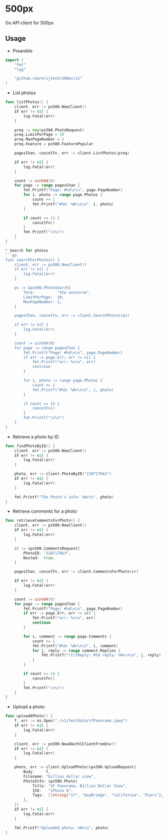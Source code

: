 # 500px
Go API client for 500px

## Usage

* Preamble
```go
import (
	"fmt"
	"log"

	"github.com/orijtech/500px/v1"
)
```

* List photos
```go
func listPhotos() {
	client, err := px500.NewClient()
	if err != nil {
		log.Fatal(err)
	}

	preq := new(px500.PhotoRequest)
	preq.LimitPerPage = 10
	preq.MaxPageNumber = 2
	preq.Feature = px500.FeaturePopular

	pagesChan, cancelFn, err := client.ListPhotos(preq)

	if err != nil {
		log.Fatal(err)
	}

	count := uint64(0)
	for page := range pagesChan {
		fmt.Printf("Page: #%d\n\n", page.PageNumber)
		for i, photo := range page.Photos {
			count += 1
			fmt.Printf("#%d: %#v\n\n", i, photo)
		}

		if count >= 13 {
			cancelFn()
		}
		fmt.Printf("\n\n")
	}
}

* Search for photos
```go
func searchForPhotos() {
	client, err := px500.NewClient()
	if err != nil {
		log.Fatal(err)
	}

	ps := &px500.PhotoSearch{
		Term:          "the universe",
		LimitPerPage:  10,
		MaxPageNumber: 2,
	}

	pagesChan, cancelFn, err := client.SearchPhotos(ps)

	if err != nil {
		log.Fatal(err)
	}

	count := uint64(0)
	for page := range pagesChan {
		fmt.Printf("Page: #%d\n\n", page.PageNumber)
		if err := page.Err; err != nil {
			fmt.Printf("err: %v\n", err)
			continue
		}

		for i, photo := range page.Photos {
			count += 1
			fmt.Printf("#%d: %#v\n\n", i, photo)
		}

		if count >= 13 {
			cancelFn()
		}
		fmt.Printf("\n\n")
	}
}
```

* Retrieve a photo by ID
```go
func findPhotoByID() {
	client, err := px500.NewClient()
	if err != nil {
		log.Fatal(err)
	}

	photo, err := client.PhotoByID("210717663")
	if err != nil {
		log.Fatal(err)
	}

	fmt.Printf("The Photo's info: %#v\n", photo)
}

```

* Retrieve comments for a photo
```go
func retrieveCommentsForPhoto() {
	client, err := px500.NewClient()
	if err != nil {
		log.Fatal(err)
	}

	cr := &px500.CommentsRequest{
		PhotoID: "210717663",
		Nested:  true,
	}

	pagesChan, cancelFn, err := client.CommentsForPhoto(cr)

	if err != nil {
		log.Fatal(err)
	}

	count := uint64(0)
	for page := range pagesChan {
		fmt.Printf("Page: #%d\n\n", page.PageNumber)
		if err := page.Err; err != nil {
			fmt.Printf("err: %v\n", err)
			continue
		}

		for i, comment := range page.Comments {
			count += 1
			fmt.Printf("#%d: %#v\n\n", i, comment)
			for j, reply := range comment.Replies {
				fmt.Printf("\t\tReply: #%d reply: %#v\n\n", j, reply)
			}
		}

		if count >= 24 {
			cancelFn()
		}
		fmt.Printf("\n\n")
	}
}
```

* Upload a photo
```go
func uploadAPhoto() {
	f, err := os.Open("./v1/testdata/sfPanorama.jpeg")
	if err != nil {
		log.Fatal(err)
	}

	client, err := px500.NewOAuth1ClientFromEnv()
	if err != nil {
		log.Fatal(err)
	}

	photo, err := client.UploadPhoto(&px500.UploadRequest{
		Body:     f,
		Filename: "billion dollar view",
		PhotoInfo: &px500.Photo{
			Title: "SF Panorama, Billion Dollar View",
			ISO:   "iPhone 6",
			Tags:  []string{"sf", "bayBridge", "California", "Piers"},
		},
	})
	if err != nil {
		log.Fatal(err)
	}

	fmt.Printf("Uploaded photo: %#v\n", photo)
}
```
